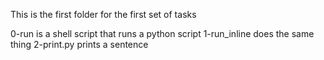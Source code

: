 This is the first folder for the first set of tasks

0-run is a shell script that runs a python script
1-run_inline does the same thing
2-print.py prints a sentence
